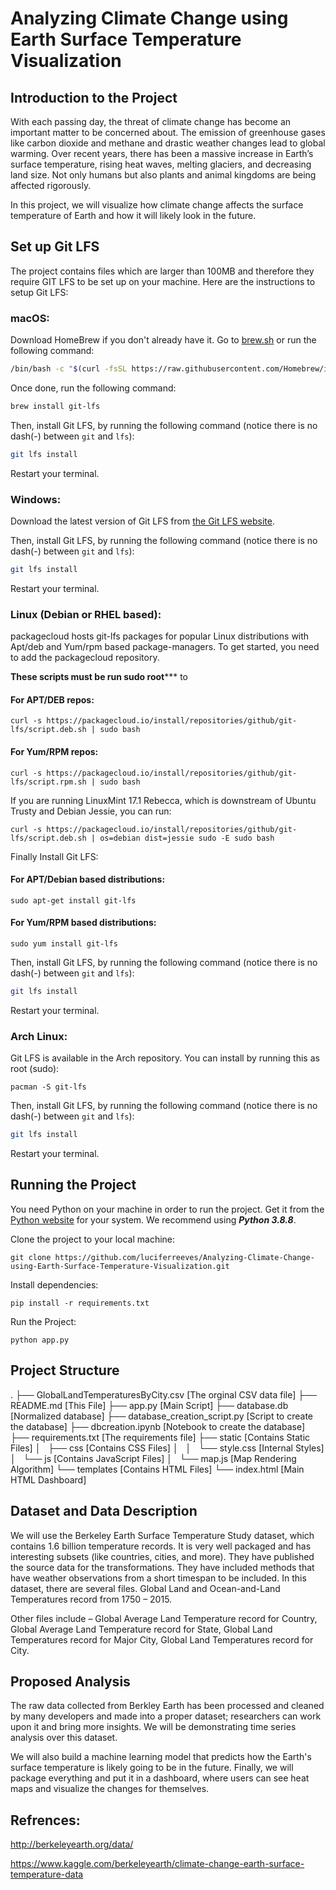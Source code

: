 # Analyzing Climate Change using Earth Surface Temperature Visualization

## Introduction to the Project

With each passing day, the threat of climate change has become an important matter to be concerned about. The emission of greenhouse gases like carbon dioxide and methane and drastic weather changes lead to global warming. Over recent years, there has been a massive increase in Earth’s surface temperature, rising heat waves, melting glaciers, and decreasing land size. Not only humans but also plants and animal kingdoms are being affected rigorously.

In this project, we will visualize how climate change affects the surface temperature of Earth and how it will likely look in the future.

## Set up Git LFS

The project contains files which are larger than 100MB and therefore they require GIT LFS to be set up on your machine. Here are the instructions to setup Git LFS:

### macOS:

Download HomeBrew if you don't already have it. Go to [brew.sh](https://brew.sh) or run the following command:

```bash
/bin/bash -c "$(curl -fsSL https://raw.githubusercontent.com/Homebrew/install/HEAD/install.sh)"
```

Once done, run the following command:

```bash
brew install git-lfs
```

Then, install Git LFS, by running the following command (notice there is no dash(-) between `git` and `lfs`):

```bash
git lfs install
```

Restart your terminal.

### Windows:

Download the latest version of Git LFS from [the Git LFS website](https://git-lfs.github.com).

Then, install Git LFS, by running the following command (notice there is no dash(-) between `git` and `lfs`):

```bash
git lfs install
```

Restart your terminal.

### Linux (Debian or RHEL based):

packagecloud hosts git-lfs packages for popular Linux distributions with Apt/deb and Yum/rpm based package-managers. To get started, you need to add the packagecloud repository.

**These scripts must be run sudo root***** to

#### For APT/DEB repos:
```
curl -s https://packagecloud.io/install/repositories/github/git-lfs/script.deb.sh | sudo bash
```

#### For Yum/RPM repos:

```
curl -s https://packagecloud.io/install/repositories/github/git-lfs/script.rpm.sh | sudo bash
```

If you are running LinuxMint 17.1 Rebecca, which is downstream of Ubuntu Trusty and Debian Jessie, you can run:

```
curl -s https://packagecloud.io/install/repositories/github/git-lfs/script.deb.sh | os=debian dist=jessie sudo -E sudo bash
```

Finally Install Git LFS:

#### For APT/Debian based distributions:

```
sudo apt-get install git-lfs
```

#### For Yum/RPM based distributions:

```
sudo yum install git-lfs
```

Then, install Git LFS, by running the following command (notice there is no dash(-) between `git` and `lfs`):

```bash
git lfs install
```

Restart your terminal.

### Arch Linux:

Git LFS is available in the Arch repository. You can install by running this as root (sudo):

```
pacman -S git-lfs
```

Then, install Git LFS, by running the following command (notice there is no dash(-) between `git` and `lfs`):

```bash
git lfs install
```

Restart your terminal.

## Running the Project

You need Python on your machine in order to run the project. Get it from the [Python website](http://python.org) for your system. We recommend using **_Python 3.8.8_**.

Clone the project to your local machine:

```
git clone https://github.com/luciferreeves/Analyzing-Climate-Change-using-Earth-Surface-Temperature-Visualization.git
```

Install dependencies:

```
pip install -r requirements.txt
```

Run the Project:

```
python app.py
```

## Project Structure

.
├── GlobalLandTemperaturesByCity.csv [The orginal CSV data file]
├── README.md [This File]
├── app.py [Main Script]
├── database.db [Normalized database]
├── database_creation_script.py [Script to create the database]
├── dbcreation.ipynb [Notebook to create the database]
├── requirements.txt [The requirements file]
├── static [Contains Static Files]
│   ├── css [Contains CSS Files]
│   │   └── style.css [Internal Styles]
│   └── js [Contains JavaScript Files]
│       └── map.js [Map Rendering Algorithm]
└── templates [Contains HTML Files]
    └── index.html [Main HTML Dashboard]


## Dataset and Data Description

We will use the Berkeley Earth Surface Temperature Study dataset, which contains 1.6 billion temperature records. It is very well packaged and has interesting subsets (like countries, cities, and more). They have published the source data for the transformations. They have included methods that have weather observations from a short timespan to be included. In this dataset, there are several files. Global Land and Ocean-and-Land Temperatures record from 1750 – 2015.

Other files include – Global Average Land Temperature record for Country, Global Average Land Temperature record for State, Global Land Temperatures record for Major City, Global Land Temperatures record for City.

## Proposed Analysis

The raw data collected from Berkley Earth has been processed and cleaned by many developers and made into a proper dataset; researchers can work upon it and bring more insights. We will be demonstrating time series analysis over this dataset.

We will also build a machine learning model that predicts how the Earth's surface temperature is likely going to be in the future. Finally, we will package everything and put it in a dashboard, where users can see heat maps and visualize the changes for themselves.

## Refrences:

http://berkeleyearth.org/data/

https://www.kaggle.com/berkeleyearth/climate-change-earth-surface-temperature-data

